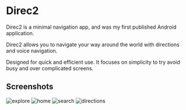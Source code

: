 # Direc2
Direc2 is a minimal navigation app, and was my first published Android application.

Direc2 allows you to navigate your way around the world with directions and voice navigation.

Designed for quick and efficient use. It focuses on simplicity to try avoid busy and over complicated screens.

## Screenshots
![explore](https://user-images.githubusercontent.com/54554532/204109284-99e471d1-f4e7-4359-92f3-0de8c762d49d.jpeg)
![home](https://user-images.githubusercontent.com/54554532/204109258-cd7cff89-39b2-4bce-be4c-8d59328749cc.jpeg) 
![search](https://user-images.githubusercontent.com/54554532/204109290-9cc53945-2ed6-497e-81e6-2df2af20fa94.jpeg)
![directions](https://user-images.githubusercontent.com/54554532/204109262-f6748d5c-284b-45c2-a394-e99706cb05f6.jpg)
